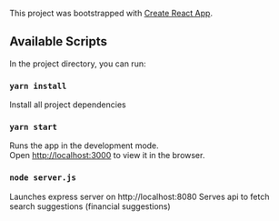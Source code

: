 This project was bootstrapped with [Create React App](https://github.com/facebook/create-react-app).

## Available Scripts

In the project directory, you can run:

### `yarn install`

Install all project dependencies 

### `yarn start`

Runs the app in the development mode.<br />
Open [http://localhost:3000](http://localhost:3000) to view it in the browser.

### `node server.js`

Launches express server on http://localhost:8080
Serves api to fetch search suggestions (financial suggestions)

